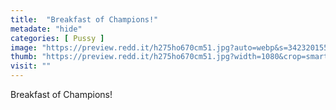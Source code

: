 ```yaml
---
title:  "Breakfast of Champions!"
metadate: "hide"
categories: [ Pussy ]
image: "https://preview.redd.it/h275ho670cm51.jpg?auto=webp&s=342320155a57ba8de4b40507a72d4c184cdcca26"
thumb: "https://preview.redd.it/h275ho670cm51.jpg?width=1080&crop=smart&auto=webp&s=d4edea9f7febea924d3970c4b01892ec223050f5"
visit: ""
---
```

Breakfast of Champions!
